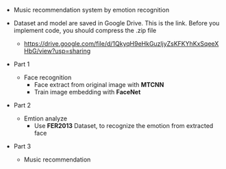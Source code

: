 + Music recommendation system by emotion recognition

+ Dataset and model are saved in Google Drive. This is the link. Before you implement code, you should compress the .zip file 
   + https://drive.google.com/file/d/1QkyqH9eHkGuzljyZsKFKYhKxSqeeXHbG/view?usp=sharing

+ Part 1 
  + Face recognition
      + Face extract from original image with **MTCNN**
      + Train image embedding with **FaceNet** 

+ Part 2 
  + Emtion analyze
      + Use **FER2013** Dataset, to recognize the emotion from extracted face

+ Part 3
  + Music recommendation

